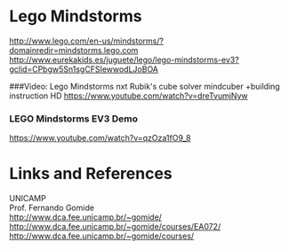 # Lego Mindstorms
http://www.lego.com/en-us/mindstorms/?domainredir=mindstorms.lego.com
http://www.eurekakids.es/juguete/lego/lego-mindstorms-ev3?gclid=CPbgw5Sn1sgCFSIewwodLJoBOA

###Video: Lego Mindstorms nxt Rubik's cube solver mindcuber +building instruction HD
https://www.youtube.com/watch?v=dreTvumjNyw

### LEGO Mindstorms EV3 Demo
https://www.youtube.com/watch?v=qzOza1fO9_8


# Links and References

UNICAMP<BR>
Prof. Fernando Gomide<BR>
http://www.dca.fee.unicamp.br/~gomide/<BR>
http://www.dca.fee.unicamp.br/~gomide/courses/EA072/<BR>
http://www.dca.fee.unicamp.br/~gomide/courses/<BR>


